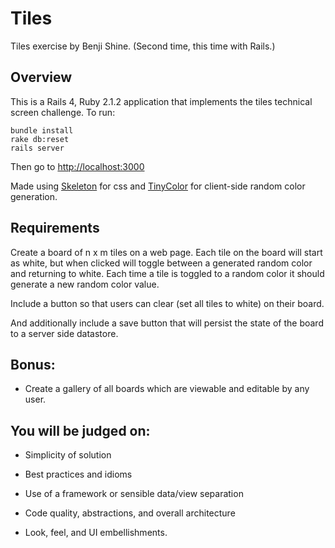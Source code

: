 Tiles
====

Tiles exercise by Benji Shine. (Second time, this time with Rails.)

## Overview

This is a Rails 4, Ruby 2.1.2 application that implements the tiles technical screen challenge.
To run:

    bundle install
    rake db:reset
    rails server

Then go to [http://localhost:3000](http://localhost:3000)

Made using [Skeleton](http://getskeleton.com/) for css and
[TinyColor](https://github.com/bgrins/TinyColor) for client-side random color generation.

## Requirements

Create a board of n x m tiles on a web page.
Each tile on the board will start as white, but when clicked will toggle between a
generated random color and returning to white. Each time a tile is toggled to a
random color it should generate a new random color value.

Include a button so that users can clear (set all tiles to white) on their board.

And additionally include a save button that will persist the state of the board to a server side datastore.

## Bonus:

 * Create a gallery of all boards which are viewable and editable by any user.

## You will be judged on:

 * Simplicity of solution

 * Best practices and idioms

 * Use of a framework or sensible data/view separation

 * Code quality, abstractions, and overall architecture

 * Look, feel, and UI embellishments.




